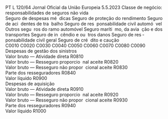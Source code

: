 PT  L 120/64 Jornal Oficial da União Europeia 5.5.2023
 Classe de negócio:  responsabilidades de seguros não vida  
Seguro de 
despesas mé ­
dicas  Seguro de 
proteção do 
rendimento  Seguro de aci ­
dentes de tra ­
balho  Seguro de res ­
ponsabilidade 
civil automó ­
vel  Outros segu ­
ros do ramo 
automóvel  Seguro maríti ­
mo, da avia ­
ção e dos 
transportes  Seguro de in ­
cêndio e ou ­
tros danos  Seguro de res ­
ponsabilidade 
civil geral  Seguro de cré ­
dito e caução  
C0010  C0020  C0030  C0040  C0050  C0060  C0070  C0080  C0090  
Despesas de gestão dos sinistros  
Valor bruto — Atividade direta  R0810  
Valor bruto — Resseguro proporcio ­
nal aceite  R0820  
Valor bruto — Resseguro não propor ­
cional aceite  R0830  
Parte dos resseguradores  R0840  
Valor líquido  R0900  
Despesas de aquisição  
Valor bruto — Atividade direta  R0910  
Valor bruto — Resseguro proporcio ­
nal aceite  R0920  
Valor bruto — Resseguro não propor ­
cional aceite  R0930  
Parte dos resseguradores  R0940  
Valor líquido  R1000